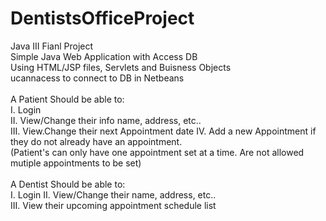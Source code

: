 # DentistsOfficeProject <br/>
Java III Fianl Project <br/>
Simple Java Web Application with Access DB <br/>
Using HTML/JSP files, Servlets and Buisness Objects <br/>
ucannacess to connect to DB in Netbeans<br/><br/>
A Patient Should be able to: <br/>
I. Login <br/>
II. View/Change their info name, address, etc.. <br/>
III. View.Change their next Appointment date
IV. Add a new Appointment if they do not already have an appointment. <br/>
(Patient's can only have one appointment set at a time. Are not allowed mutiple appointments to be set)<br/> <br/>
A Dentist Should be able to: <br/>
I. Login
II. View/Change their name, address, etc.. <br/>
III. View their upcoming appointment schedule list
